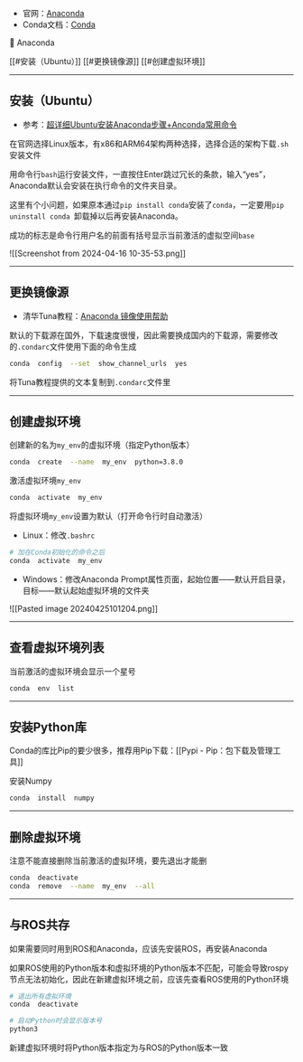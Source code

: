 


+ 官网：[Anaconda](https://www.anaconda.com/)
+ Conda文档：[Conda](https://docs.conda.io/en/latest/)

🍃 Anaconda

[[#安装（Ubuntu）]]
[[#更换镜像源]]
[[#创建虚拟环境]]

---
## 安装（Ubuntu）

+ 参考：[超详细Ubuntu安装Anaconda步骤+Anconda常用命令](https://blog.csdn.net/KRISNAT/article/details/124041869?ops_request_misc=%257B%2522request%255Fid%2522%253A%2522171323235516800178553371%2522%252C%2522scm%2522%253A%252220140713.130102334..%2522%257D&request_id=171323235516800178553371&biz_id=0&utm_medium=distribute.pc_search_result.none-task-blog-2~all~top_positive~default-1-124041869-null-null.142^v100^pc_search_result_base2&utm_term=ubuntu%20anaconda&spm=1018.2226.3001.4187)

在官网选择Linux版本，有x86和ARM64架构两种选择，选择合适的架构下载`.sh`安装文件


用命令行`bash`运行安装文件，一直按住Enter跳过冗长的条款，输入“yes”，Anaconda默认会安装在执行命令的文件夹目录。

这里有个小问题，如果原本通过`pip install conda`安装了`conda`，一定要用`pip uninstall conda `卸载掉以后再安装Anaconda。

成功的标志是命令行用户名的前面有括号显示当前激活的虚拟空间`base`

![[Screenshot from 2024-04-16 10-35-53.png]]

---
## 更换镜像源

+ 清华Tuna教程：[Anaconda 镜像使用帮助](https://mirrors.tuna.tsinghua.edu.cn/help/anaconda/)

默认的下载源在国外，下载速度很慢，因此需要换成国内的下载源，需要修改的`.condarc`文件使用下面的命令生成

```bash
conda  config  --set  show_channel_urls  yes
```

将Tuna教程提供的文本复制到`.condarc`文件里

---
## 创建虚拟环境

创建新的名为`my_env`的虚拟环境（指定Python版本）

```bash
conda  create  --name  my_env  python=3.8.0
```

激活虚拟环境`my_env`

```bash
conda  activate  my_env
```

将虚拟环境`my_env`设置为默认（打开命令行时自动激活）

+ Linux：修改`.bashrc`

```bash
# 加在Conda初始化的命令之后
conda  activate  my_env
```

+ Windows：修改Anaconda Prompt属性页面，起始位置——默认开启目录，目标——默认起始虚拟环境的文件夹

![[Pasted image 20240425101204.png]]


---
## 查看虚拟环境列表

当前激活的虚拟环境会显示一个星号

```bash
conda  env  list
```

---
## 安装Python库

Conda的库比Pip的要少很多，推荐用Pip下载：[[Pypi - Pip：包下载及管理工具]]

安装Numpy

```bash
conda  install  numpy
```

---
## 删除虚拟环境

注意不能直接删除当前激活的虚拟环境，要先退出才能删

```bash
conda  deactivate
conda  remove  --name  my_env  --all
```

---
## 与ROS共存

如果需要同时用到ROS和Anaconda，应该先安装ROS，再安装Anaconda

如果ROS使用的Python版本和虚拟环境的Python版本不匹配，可能会导致rospy节点无法初始化，因此在新建虚拟环境之前，应该先查看ROS使用的Python环境

```bash
# 退出所有虚拟环境
conda  deactivate

# 启动Python时会显示版本号
python3
```

新建虚拟环境时将Python版本指定为与ROS的Python版本一致



